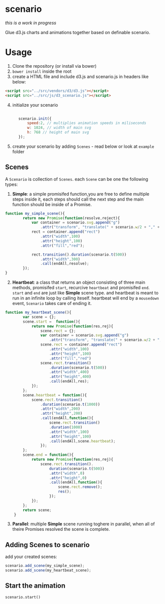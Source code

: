# scenario

*this is a work in progress*

Glue d3.js charts and animations together based on definable scenario.

# Usage

 1. Clone the repository (or install via bower)
 2. `bower install` inside the root
 3. create a HTML file and include d3.js and scenario.js in headers like below:
```html
<script src="../src/vendors/d3/d3.js"></script>
<script src="../src/js/d3_scenario.js"></script>
```
 4. initialize your scenario
```javascript
     
      scenario.init({
          speed:2, // multiplies animation speeds in miliseconds 
          w: 1024, // width of main svg
          h: 768 // height of main svg
      });
```
 5. create your scenario by adding `Scenes` - read below or look at `example` folder 

## Scenes

A `Scenario` is collection of `Scenes`. each `Scene` can be one the following types:

 1. **Simple**: a simple promisifed function,you are free to define multiple steps inside it, each steps should call the next step and the main function should be inside of a Promise.
```javascript
function my_simple_scene(){
        return new Promise(function(resolve,reject){
            var container = scenario.svg.append("g")
                .attr("transform", "translate(" + scenario.w/2 + "," + scenario.h/2 + ")");
            rect = container.append("rect")
                .attr("width",100)
                .attr("height",100)
                .attr("fill","red");

            rect.transition().duration(scenario.t(500))
                .attr("width",300)
                .call(endAll,resolve);
        });
}
```
 2. **Heartbeat**: a class that returns an object consisting of three main methods, promisifed `start`, recurcive `heartbeat` and promisifed `end`. `start` and `end` are just like **Simple** scene type. and heartbeat is meant to run in an infinite loop by calling iteself. heartbeat will end by a `mousedown` event, `Scenario` takes care of ending it.
```javascript
function my_heartbeat_scene(){
        var scene = {};
        scene.start =  function(){
            return new Promise(function(res,rej){
                scene.rect = {};
                var container = scenario.svg.append("g")
                    .attr("transform", "translate(" + scenario.w/2 + "," + scenario.h/2 + ")");
                scene.rect = container.append("rect")
                    .attr("width",100)
                    .attr("height",100)
                    .attr("fill","red")
                scene.rect.transition()
                    .duration(scenario.t(500))
                    .attr("width",400)
                    .attr("height",400)
                    .call(endAll,res);
            });
        };
        scene.heartbeat = function(){
            scene.rect.transition()
                .duration(scenario.t(1000))
                .attr("width",200)
                .attr("height",200)
                .call(endAll,function(){
                    scene.rect.transition()
                    .duration(1000)
                    .attr("width",100)
                    .attr("height",100)
                    .call(endAll,scene.heartbeat);
                });
        };
        scene.end = function(){
            return new Promise(function(res,rej){
                scene.rect.transition().
                    duration(scenario.t(500))
                    .attr("width",0)
                    .attr("height",0)
                    .call(endAll,function(){
                        scene.rect.remove();
                        res();
                    });
            });
        };
        return scene;
    }
```
 3. **Parallel**: multiple **Simple** scene running toghere in parallel, when all of theire Promises resolved the scene is complete.

## Adding Scenes to scenario

add your created scenes:
```javascript
scenario.add_scene(my_simple_scene);
scenario.add_scene(my_heartbeat_scene);
```
## Start the animation
`scenario.start()`





